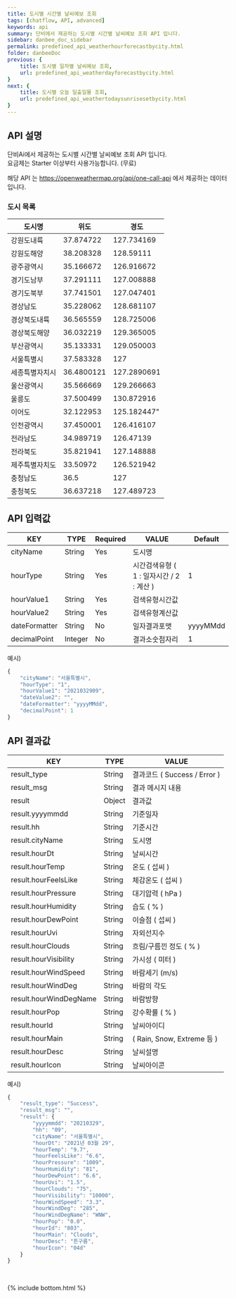 ```yaml
---
title: 도시별 시간별 날씨예보 조회
tags: [chatflow, API, advanced]
keywords: api
summary: 단비에서 제공하는 도시별 시간별 날씨예보 조회 API 입니다.
sidebar: danbee_doc_sidebar
permalink: predefined_api_weatherhourforecastbycity.html
folder: danbeeDoc
previous: {
    title: 도시별 일자별 날씨예보 조회,
    url: predefined_api_weatherdayforecastbycity.html
}
next: {
    title: 도시별 오늘 일출일몰 조회,
    url: predefined_api_weathertodaysunrisesetbycity.html
}
---
```


## API 설명

단비Ai에서 제공하는 도시별 시간별 날씨예보 조회 API 입니다. <br>
요금제는 Starter 이상부터 사용가능합니다. (무료) <br>

해당 API 는 https://openweathermap.org/api/one-call-api 에서 제공하는 데이터입니다.

### 도시 목록
| 도시명 | 위도 | 경도 |
|--------|--------|--------|
| 강원도내륙 | 37.874722 | 127.734169 |
| 강원도해양 | 38.208328 | 128.59111 |
| 광주광역시 | 35.166672 | 126.916672 |
| 경기도남부 | 37.291111 | 127.008888 |
| 경기도북부 | 37.741501 | 127.047401 |
| 경상남도 | 35.228062 | 128.681107 |
| 경상북도내륙 | 36.565559 | 128.725006 |
| 경상북도해양 | 36.032219 | 129.365005 |
| 부산광역시 | 35.133331 | 129.050003 |
| 서울특별시 | 37.583328 | 127 |
| 세종특별자치시 | 36.4800121 | 127.2890691 |
| 울산광역시 | 35.566669 | 129.266663 |
| 울릉도 | 37.500499 | 130.872916 |
| 이어도 | 32.122953 | 125.182447" |
| 인천광역시 | 37.450001 | 126.416107 |
| 전라남도 | 34.989719 | 126.47139 |
| 전라북도 | 35.821941 | 127.148888 |
| 제주특별자치도 | 33.50972 | 126.521942 |
| 충청남도 | 36.5 | 127 |
| 충청북도 | 36.637218 | 127.489723 |


## API 입력값

| KEY | TYPE | Required | VALUE | Default |
|--------|--------|--------|--------|--------|
| cityName | String | Yes | 도시명 | |
| hourType | String | Yes | 시간검색유형 ( 1 : 일자시간 / 2 : 계산 ) | 1 |
| hourValue1 | String | Yes | 검색유형시간값 |  |
| hourValue2 | String | Yes | 검색유형계산값 |  |
| dateFormatter | String | No | 일자결과포맷 | yyyyMMdd |
| decimalPoint | Integer | No | 결과소숫점자리 | 1 |

예시)
```javascript
{
    "cityName": "서울특별시",
    "hourType": "1",
    "hourValue1": "2021032909",
    "dateValue2": "",
    "dateFormatter": "yyyyMMdd",
    "decimalPoint": 1
}
```

## API 결과값

| KEY | TYPE | VALUE |
|--------|--------|--------|
| result_type | String | 결과코드 ( Success / Error ) |
| result_msg | String | 결과 메시지 내용 |
| result | Object | 결과값 |
| result.yyyymmdd | String | 기준일자 |
| result.hh | String | 기준시간 |
| result.cityName | String | 도시명 |
| result.hourDt | String | 날씨시간 |
| result.hourTemp | String | 온도 ( 섭씨 ) |
| result.hourFeelsLike | String | 체감온도 ( 섭씨 ) |
| result.hourPressure | String | 대기압력 ( hPa ) |
| result.hourHumidity | String | 습도 ( % ) |
| result.hourDewPoint | String | 이슬점 ( 섭씨 ) |
| result.hourUvi | String | 자외선지수 |
| result.hourClouds | String | 흐림/구름낀 정도 ( % ) |
| result.hourVisibility | String | 가시성 ( 미터 ) |
| result.hourWindSpeed | String | 바람세기 (m/s) |
| result.hourWindDeg | String | 바람의 각도 |
| result.hourWindDegName | String | 바람방향 |
| result.hourPop | String | 강수확률 ( % ) |
| result.hourId | String | 날씨아이디 |
| result.hourMain | String | ( Rain, Snow, Extreme 등 ) |
| result.hourDesc | String | 날씨설명 |
| result.hourIcon | String | 날씨아이콘 |

예시)
```javascript
{
    "result_type": "Success",
    "result_msg": "",
    "result": {
        "yyyymmdd": "20210329",
        "hh": "09",
        "cityName": "서울특별시",
        "hourDt": "2021년 03월 29",
        "hourTemp": "9.7",
        "hourFeelsLike": "6.6",
        "hourPressure": "1009",
        "hourHumidity": "81",
        "hourDewPoint": "6.6",
        "hourUvi": "1.5",
        "hourClouds": "75",
        "hourVisibility": "10000",
        "hourWindSpeed": "3.3",
        "hourWindDeg": "285",
        "hourWindDegName": "WNW",
        "hourPop": "0.0",
        "hourId": "803",
        "hourMain": "Clouds",
        "hourDesc": "튼구름",
        "hourIcon": "04d"
    }
}
```

<br />

{% include bottom.html %}

